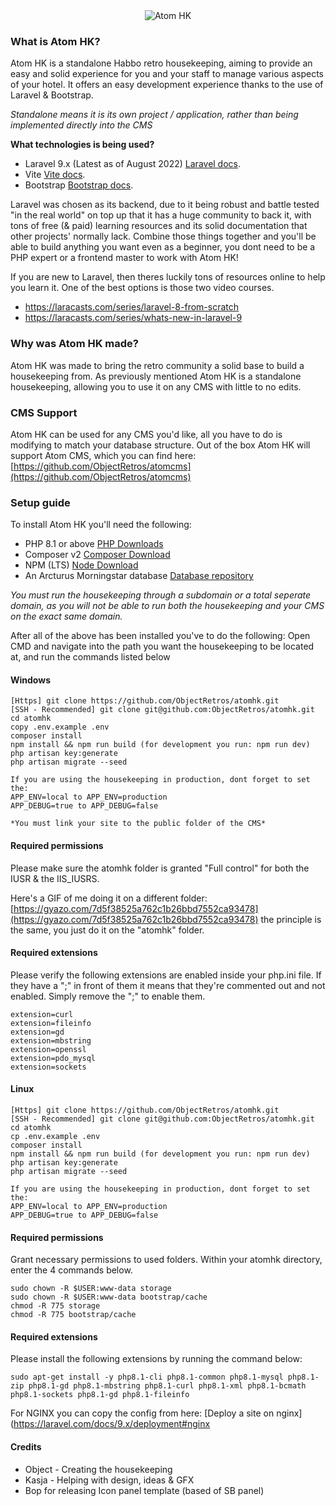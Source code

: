 <div align="center">
<img src="https://i.imgur.com/9ePNdJ4.png" alt="Atom HK"/>
</div>

### What is Atom HK?
Atom HK is a standalone Habbo retro housekeeping, aiming to provide an easy and solid experience for you and your staff to manage various aspects of your hotel. It offers an easy development experience thanks to the use of Laravel & Bootstrap.

*Standalone means it is its own project / application, rather than being implemented directly into the CMS*

**What technologies is being used?**
- Laravel 9.x (Latest as of August 2022)
  [Laravel docs](https://laravel.com/docs/9.x).
- Vite [Vite docs](https://vitejs.dev/).
- Bootstrap
  [Bootstrap docs](https://getbootstrap.com/docs/4.0/getting-started/introduction/).
  
Laravel was chosen as its backend, due to it being robust and battle tested "in the real world" on top up that it has a huge community to back it, with tons of free (& paid) learning resources and its solid documentation that other projects' normally lack. Combine those things together and you'll be able to build anything you want even as a beginner, you dont need to be a PHP expert or a frontend master to work with Atom HK!

If you are new to Laravel, then theres luckily tons of resources online to help you learn it. One of the best options is those two video courses. 
- https://laracasts.com/series/laravel-8-from-scratch
- https://laracasts.com/series/whats-new-in-laravel-9

### Why was Atom HK made?
Atom HK was made to bring the retro community a solid base to build a housekeeping from. As previously mentioned Atom HK is a standalone housekeeping, allowing you to use it on any CMS with little to no edits.

### CMS Support
Atom HK can be used for any CMS you'd like, all you have to do is modifying to match your database structure. Out of the box Atom HK will support Atom CMS, which you can find here: [https://github.com/ObjectRetros/atomcms](https://github.com/ObjectRetros/atomcms)

### Setup guide
To install Atom HK you'll need the following:
- PHP 8.1 or above [PHP Downloads](https://www.php.net/downloads.php)
- Composer v2 [Composer Download](https://getcomposer.org/download/)
- NPM (LTS) [Node Download](https://nodejs.org/en/download/)
- An Arcturus Morningstar database [Database repository](https://git.krews.org/morningstar/arcturus-morningstar-base-database)

*You must run the housekeeping through a subdomain or a total seperate domain, as you will not be able to run both the housekeeping and your CMS on the exact same domain.*

After all of the above has been installed you've to do the following:
Open CMD and navigate into the path you want the housekeeping to be located at, and run the commands listed below

#### Windows
```
[Https] git clone https://github.com/ObjectRetros/atomhk.git
[SSH - Recommended] git clone git@github.com:ObjectRetros/atomhk.git
cd atomhk
copy .env.example .env
composer install 
npm install && npm run build (for development you run: npm run dev)
php artisan key:generate
php artisan migrate --seed

If you are using the housekeeping in production, dont forget to set the:
APP_ENV=local to APP_ENV=production
APP_DEBUG=true to APP_DEBUG=false

*You must link your site to the public folder of the CMS*
```

#### Required permissions
Please make sure the atomhk folder is granted "Full control" for both the IUSR & the IIS_IUSRS.

Here's a GIF of me doing it on a different folder: [https://gyazo.com/7d5f38525a762c1b26bbd7552ca93478](https://gyazo.com/7d5f38525a762c1b26bbd7552ca93478) the principle is the same, you just do it on the "atomhk" folder.


#### Required extensions
Please verify the following extensions are enabled inside your php.ini file. If they have a ";" in front of them it means that they're commented out and not enabled. Simply remove the ";" to enable them.
```
extension=curl
extension=fileinfo
extension=gd
extension=mbstring
extension=openssl
extension=pdo_mysql
extension=sockets
```

#### Linux
```
[Https] git clone https://github.com/ObjectRetros/atomhk.git
[SSH - Recommended] git clone git@github.com:ObjectRetros/atomhk.git
cd atomhk
cp .env.example .env
composer install
npm install && npm run build (for development you run: npm run dev)
php artisan key:generate
php artisan migrate --seed

If you are using the housekeeping in production, dont forget to set the:
APP_ENV=local to APP_ENV=production
APP_DEBUG=true to APP_DEBUG=false
```

#### Required permissions
Grant necessary permissions to used folders. Within your atomhk directory, enter the 4 commands below.
```
sudo chown -R $USER:www-data storage
sudo chown -R $USER:www-data bootstrap/cache
chmod -R 775 storage
chmod -R 775 bootstrap/cache
```

#### Required extensions
Please install the following extensions by running the command below:
```
sudo apt-get install -y php8.1-cli php8.1-common php8.1-mysql php8.1-zip php8.1-gd php8.1-mbstring php8.1-curl php8.1-xml php8.1-bcmath php8.1-sockets php8.1-gd php8.1-fileinfo
```

For NGINX you can copy the config from here: [Deploy a site on nginx](https://laravel.com/docs/9.x/deployment#nginx


#### Credits
- Object - Creating the housekeeping
- Kasja - Helping with design, ideas & GFX
- Bop for releasing Icon panel template (based of SB panel)
